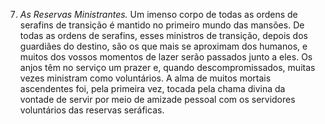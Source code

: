 ﻿7. <em>As Reservas Ministrantes.</em> Um imenso corpo de todas as ordens de serafins de transição é mantido no primeiro mundo das mansões. De todas as ordens de serafins, esses ministros de transição, depois dos guardiães do destino, são os que mais se aproximam dos humanos, e muitos dos vossos momentos de lazer serão passados junto a eles. Os anjos têm no serviço um prazer e, quando descompromissados, muitas vezes ministram como voluntários. A alma de muitos mortais ascendentes foi, pela primeira vez, tocada pela chama divina da vontade de servir por meio de amizade pessoal com os servidores voluntários das reservas seráficas.